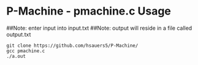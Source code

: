 # P-Machine - pmachine.c Usage
##Note: enter input into input.txt
##Note: output will reside in a file called output.txt
```
git clone https://github.com/hsauers5/P-Machine/
gcc pmachine.c
./a.out
```
